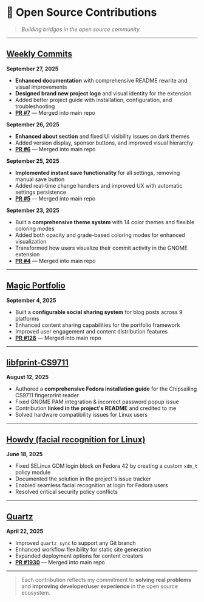 # 💎 Open Source Contributions

> *Building bridges in the open source community.*

---

## [Weekly Commits](https://github.com/funinkina/weekly-commits) 
**September 27, 2025**

- **Enhanced documentation** with comprehensive README rewrite and visual improvements
- **Designed brand new project logo** and visual identity for the extension
- Added better project guide with installation, configuration, and troubleshooting
- **[PR #7](https://github.com/funinkina/weekly-commits/pull/7)** — Merged into main repo

**September 26, 2025**

- **Enhanced about section** and fixed UI visibility issues on dark themes
- Added version display, sponsor buttons, and improved visual hierarchy
- **[PR #6](https://github.com/funinkina/weekly-commits/pull/6)** — Merged into main repo

**September 25, 2025**

- **Implemented instant save functionality** for all settings, removing manual save button
- Added real-time change handlers and improved UX with automatic settings persistence
- **[PR #5](https://github.com/funinkina/weekly-commits/pull/5)** — Merged into main repo

**September 23, 2025**

- Built a **comprehensive theme system** with 14 color themes and flexible coloring modes
- Added both opacity and grade-based coloring modes for enhanced visualization
- Transformed how users visualize their commit activity in the GNOME extension
- **[PR #4](https://github.com/funinkina/weekly-commits/pull/4)** — Merged into main repo

---

## [Magic Portfolio](https://github.com/once-ui-system/magic-portfolio) 
**September 4, 2025**

- Built a **configurable social sharing system** for blog posts across 9 platforms
- Enhanced content sharing capabilities for the portfolio framework
- Improved user engagement and content distribution features
- **[PR #128](https://github.com/once-ui-system/magic-portfolio/pull/128)** — Merged into main repo

---

## [libfprint-CS9711](https://github.com/ddlsmurf/libfprint-CS9711/issues/7) 
**August 12, 2025**

- Authored a **comprehensive Fedora installation guide** for the Chipsailing CS9711 fingerprint reader  
- Fixed GNOME PAM integration & incorrect password popup issue  
- Contribution **linked in the project's README** and credited to me
- Solved hardware compatibility issues for Linux users

---

## [Howdy (facial recognition for Linux)](https://github.com/freedy237/howdy-fedora-install/issues/3) 
**June 18, 2025**

- Fixed SELinux GDM login block on Fedora 42 by creating a custom `xdm_t` policy module
- Documented the solution in the project's issue tracker
- Enabled seamless facial recognition at login for Fedora users
- Resolved critical security policy conflicts

---

## [Quartz](https://github.com/jackyzha0/quartz) 
**April 22, 2025**

- Improved `quartz sync` to support any Git branch
- Enhanced workflow flexibility for static site generation
- Expanded deployment options for content creators
- **[PR #1930](https://github.com/jackyzha0/quartz/pull/1930)** — Merged into main repo

---

> Each contribution reflects my commitment to **solving real problems** and **improving developer/user experience** in the open source ecosystem.